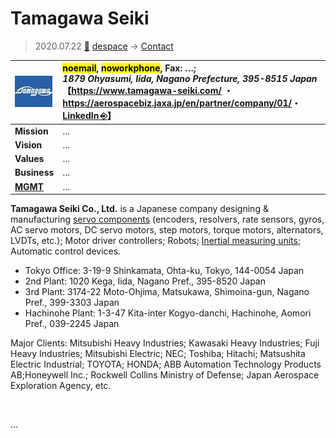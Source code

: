 # Tamagawa Seiki
> 2020.07.22 [🚀](../../index/index.md) [despace](../index.md) → [Contact](../contact.md)

|[![](../f/contact/t/tamagawa_seiki_logo1_thumb.webp)](../f/contact/t/tamagawa_seiki_logo1.png)|<mark>noemail</mark>, <mark>noworkphone</mark>, Fax: …;<br> *1879 Ohyasumi, Iida, Nagano Prefecture, 395-8515 Japan*<br> 【<https://www.tamagawa-seiki.com/> ・ <https://aerospacebiz.jaxa.jp/en/partner/company/01/>・ [LinkedIn ⎆](https://www.linkedin.com/company/tamagawa-seiki-co-.ltd.)】|
|:--|:--|
|**Mission**|…|
|**Vision**|…|
|**Values**|…|
|**Business**|…|
|**[MGMT](../mgmt.md)**|…|

**Tamagawa Seiki Co., Ltd.** is a Japanese company designing & manufacturing [servo components](../sc.md) (encoders, resolvers, rate sensors, gyros, AC servo motors, DC servo motors, step motors, torque motors, alternators, LVDTs, etc.); Motor driver controllers; Robots; [Inertial measuring units](../iu.md); Automatic control devices.

   - Tokyo Office: 3-19-9 Shinkamata, Ohta-ku, Tokyo, 144-0054 Japan
   - 2nd Plant: 1020 Kega, Iida, Nagano Pref., 395-8520 Japan
   - 3rd Plant: 3174-22 Moto-Ohjima, Matsukawa, Shimoina-gun, Nagano Pref., 399-3303 Japan
   - Hachinohe Plant: 1-3-47 Kita-inter Kogyo-danchi, Hachinohe, Aomori Pref., 039-2245 Japan

Major Clients: Mitsubishi Heavy Industries; Kawasaki Heavy Industries; Fuji Heavy Industries; Mitsubishi Electric; NEC; Toshiba; Hitachi; Matsushita Electric Industrial; TOYOTA; HONDA; ABB Automation Technology Products AB;Honeywell Inc.; Rockwell Collins Ministry of Defense; Japan Aerospace Exploration Agency, etc.

<p style="page-break-after:always"> </p>

…

